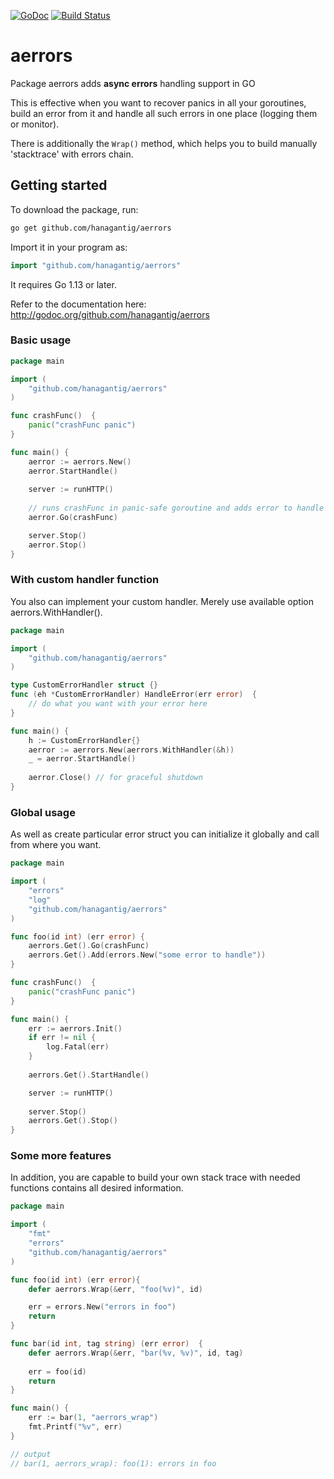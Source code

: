 [![GoDoc](http://godoc.org/github.com/hanagantig/aerrors?status.png)](http://godoc.org/github.com/hanagantig/aerrors)
[![Build Status](https://travis-ci.org/hanagantig/aerrors.svg?branch=main)](https://travis-ci.com/hanagantig/aerrors)

# aerrors

Package aerrors adds **async errors** handling support in GO

This is effective when you want to recover panics in all your goroutines, build an error from it and handle all such errors in one place (logging them or monitor).

There is additionally the `Wrap()` method, which helps you to build manually 'stacktrace' with errors chain. 

## Getting started
To download the package, run:
```bash
go get github.com/hanagantig/aerrors
```

Import it in your program as:
```go
import "github.com/hanagantig/aerrors"
```

It requires Go 1.13 or later.

Refer to the documentation here:
http://godoc.org/github.com/hanagantig/aerrors

### Basic usage
```go
package main

import (
    "github.com/hanagantig/aerrors"
)

func crashFunc()  {
    panic("crashFunc panic")
}

func main() {
    aerror := aerrors.New()
    aerror.StartHandle()
    
    server := runHTTP()
    
    // runs crashFunc in panic-safe goroutine and adds error to handle
    aerror.Go(crashFunc)

    server.Stop()
    aerror.Stop()
}
```

### With custom handler function
You also can implement your custom handler. 
Merely use available option aerrors.WithHandler().

```go
package main

import (
    "github.com/hanagantig/aerrors"
)

type CustomErrorHandler struct {}
func (eh *CustomErrorHandler) HandleError(err error)  {
    // do what you want with your error here
}

func main() {
    h := CustomErrorHandler{}
    aerror := aerrors.New(aerrors.WithHandler(&h))
    _ = aerror.StartHandle()
    
    aerror.Close() // for graceful shutdown
}
```

### Global usage
As well as create particular error struct you can initialize it globally and call
from where you want.
```go
package main

import (
    "errors"
    "log"
    "github.com/hanagantig/aerrors"
)

func foo(id int) (err error) {
    aerrors.Get().Go(crashFunc)
    aerrors.Get().Add(errors.New("some error to handle"))
}

func crashFunc()  {
    panic("crashFunc panic")
}

func main() {
    err := aerrors.Init()
    if err != nil {
        log.Fatal(err)
    }
    
    aerrors.Get().StartHandle()

    server := runHTTP()
    
    server.Stop()
    aerrors.Get().Stop()
}
```

### Some more features
In addition, you are capable to build your own stack trace with needed functions contains all desired information.
```go
package main

import (
    "fmt"
    "errors"
    "github.com/hanagantig/aerrors"
)

func foo(id int) (err error){
    defer aerrors.Wrap(&err, "foo(%v)", id)

    err = errors.New("errors in foo")
    return
}

func bar(id int, tag string) (err error)  {
    defer aerrors.Wrap(&err, "bar(%v, %v)", id, tag)
    
    err = foo(id)
    return
}

func main() {
    err := bar(1, "aerrors_wrap")
    fmt.Printf("%v", err)   
}

// output
// bar(1, aerrors_wrap): foo(1): errors in foo
``` 
